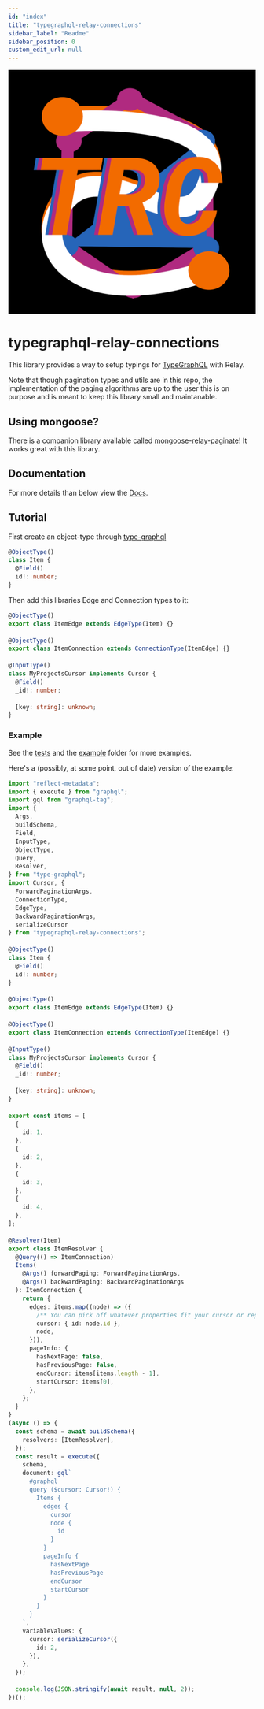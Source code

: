 ```yaml
---
id: "index"
title: "typegraphql-relay-connections"
sidebar_label: "Readme"
sidebar_position: 0
custom_edit_url: null
---
```


<p align="center">
  <img src="./docs/static/img/logo.png" />
</p>

# typegraphql-relay-connections

This library provides a way to setup typings for [TypeGraphQL](https://typegraphql.com/) with Relay.

Note that though pagination types and utils are in this repo, the implementation of the paging algorithms are up to the user this is on purpose and is meant to keep this library small and maintanable.

## Using mongoose?

There is a companion library available called [mongoose-relay-paginate](https://www.npmjs.com/package/mongoose-relay-paginate)! It works great with this library.

## Documentation

For more details than below view the [Docs](https://johnsonjo4531.github.io/typegraphql-relay-connections/).

## Tutorial

First create an object-type through [type-graphql](https://typegraphql.com/)

```ts
@ObjectType()
class Item {
  @Field()
  id!: number;
}
```

Then add this libraries Edge and Connection types to it:

```ts
@ObjectType()
export class ItemEdge extends EdgeType(Item) {}

@ObjectType()
export class ItemConnection extends ConnectionType(ItemEdge) {}

@InputType()
class MyProjectsCursor implements Cursor {
  @Field()
  _id!: number;

  [key: string]: unknown;
}
```

### Example

See the [tests](https://github.com/johnsonjo4531/typegraphql-relay-connections/blob/main/src/__tests__/index.spec.ts) and the [example](https://github.com/johnsonjo4531/typegraphql-relay-connections/tree/main/src/examples) folder for more examples.

Here's a (possibly, at some point, out of date) version of the example:

```ts
import "reflect-metadata";
import { execute } from "graphql";
import gql from "graphql-tag";
import {
  Args,
  buildSchema,
  Field,
  InputType,
  ObjectType,
  Query,
  Resolver,
} from "type-graphql";
import Cursor, {
  ForwardPaginationArgs,
  ConnectionType,
  EdgeType,
  BackwardPaginationArgs,
  serializeCursor
} from "typegraphql-relay-connections";

@ObjectType()
class Item {
  @Field()
  id!: number;
}

@ObjectType()
export class ItemEdge extends EdgeType(Item) {}

@ObjectType()
export class ItemConnection extends ConnectionType(ItemEdge) {}

@InputType()
class MyProjectsCursor implements Cursor {
  @Field()
  _id!: number;

  [key: string]: unknown;
}

export const items = [
  {
    id: 1,
  },
  {
    id: 2,
  },
  {
    id: 3,
  },
  {
    id: 4,
  },
];

@Resolver(Item)
export class ItemResolver {
  @Query(() => ItemConnection)
  Items(
    @Args() forwardPaging: ForwardPaginationArgs,
    @Args() backwardPaging: BackwardPaginationArgs
  ): ItemConnection {
    return {
      edges: items.map((node) => ({
        /** You can pick off whatever properties fit your cursor or repeat the whole node */
        cursor: { id: node.id },
        node,
      })),
      pageInfo: {
        hasNextPage: false,
        hasPreviousPage: false,
        endCursor: items[items.length - 1],
        startCursor: items[0],
      },
    };
  }
}
(async () => {
  const schema = await buildSchema({
    resolvers: [ItemResolver],
  });
  const result = execute({
    schema,
    document: gql`
      #graphql
      query ($cursor: Cursor!) {
        Items {
          edges {
            cursor
            node {
              id
            }
          }
          pageInfo {
            hasNextPage
            hasPreviousPage
            endCursor
            startCursor
          }
        }
      }
    `,
    variableValues: {
      cursor: serializeCursor({
        id: 2,
      }),
    },
  });

  console.log(JSON.stringify(await result, null, 2));
})();
```
